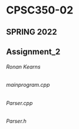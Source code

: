 # CPSC350-02
## SPRING 2022
## Assignment_2
###### Ronan Kearns
###### mainprogram.cpp
###### Parser.cpp
###### Parser.h
